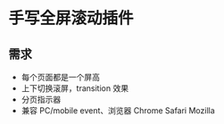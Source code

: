 # 手写全屏滚动插件

## 需求

- 每个页面都是一个屏高
- 上下切换滚屏，transition 效果
- 分页指示器
- 兼容 PC/mobile event、浏览器 Chrome Safari Mozilla